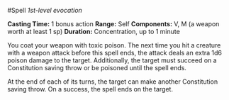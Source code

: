 #Spell
*1st-level evocation*

**Casting Time:** 1 bonus action
**Range:** Self
**Components:** V, M (a weapon worth at least 1 sp)
**Duration:** Concentration, up to 1 minute

You coat your weapon with toxic poison. The next time you hit a creature with a weapon attack before this spell ends, the attack deals an extra 1d6 poison damage to the target. Additionally, the target must succeed on a Constitution saving throw or be poisoned until the spell ends.

At the end of each of its turns, the target can make another Constitution saving throw. On a success, the spell ends on the target.
